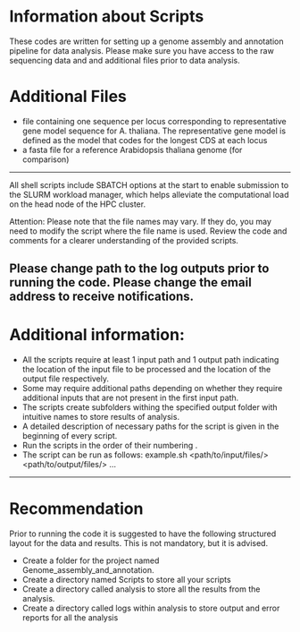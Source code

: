# Information about Scripts

These codes are written for setting up a genome assembly and annotation pipeline for data analysis. Please make sure you have access to the raw sequencing data and and additional files prior to data analysis.

# Additional Files
-	file containing one sequence per locus corresponding to representative gene model sequence for A. thaliana. The representative gene model is defined as the model that codes for the longest CDS at each locus
-	a fasta file for a reference Arabidopsis thaliana genome (for comparison)

-----------------------------------------------------------------------------------------------------------------------------------------------------------------------
All shell scripts include SBATCH options at the start to enable submission to the SLURM workload manager, which helps alleviate the computational load on the head node of the HPC cluster.

Attention: Please note that the file names may vary. If they do, you may need to modify the script where the file name is used. Review the code and comments for a clearer understanding of the provided scripts.

Please change path to the log outputs prior to running the code.
Please change the email address to receive notifications. 
---------------------------------------------------------------------------------------------------------------------------------------------------------------------
# Additional information:
- All the scripts require at least 1 input path and 1 output path indicating the location of the input file to be processed and the location of the output file respectively.
- Some may require additional paths depending on whether they require additional inputs that are not present in the first input path. 
- The scripts create subfolders withing the specified output folder with intuitive names to store results of analysis. 
- A detailed description of necessary paths for the script is given in the beginning of every script. 
- Run the scripts in the order of their numbering .
- The script can be run as follows:
example.sh <path/to/input/files/> <path/to/output/files/> …
---------------------------------------------------------------------------------------------------------------------------------------------------------------------
# Recommendation 
Prior to running the code it is suggested to have the following structured layout for the data and results. This is not mandatory, but it is advised. 
- Create a folder for the project named Genome_assembly_and_annotation.
- Create a directory named Scripts to store all your scripts
- Create a directory called analysis to store all the results from the analysis. 
- Create a directory called logs within analysis to store output and error reports for all the analysis





